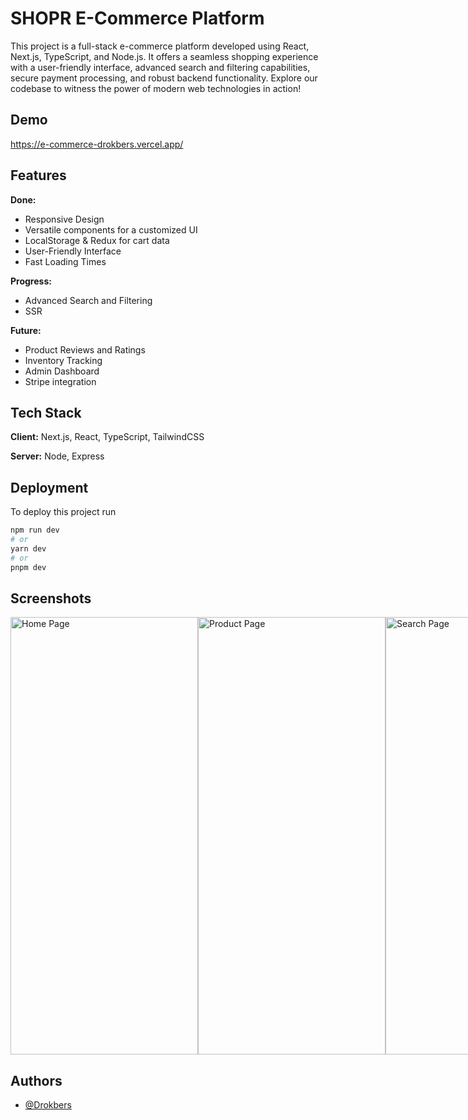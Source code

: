 
# SHOPR E-Commerce Platform

This project is a full-stack e-commerce platform developed using React, Next.js, TypeScript, and Node.js. It offers a seamless shopping experience with a user-friendly interface, advanced search and filtering capabilities, secure payment processing, and robust backend functionality. Explore our codebase to witness the power of modern web technologies in action!
## Demo

https://e-commerce-drokbers.vercel.app/

## Features

**Done:**
- Responsive Design
- Versatile components for a customized UI
- LocalStorage & Redux for cart data
- User-Friendly Interface
- Fast Loading Times

**Progress:**
- Advanced Search and Filtering 
- SSR

**Future:**
- Product Reviews and Ratings 
- Inventory Tracking
- Admin Dashboard
- Stripe integration
## Tech Stack

**Client:** Next.js, React, TypeScript, TailwindCSS

**Server:** Node, Express


## Deployment

To deploy this project run

```bash
npm run dev
# or
yarn dev
# or
pnpm dev
```


## Screenshots
<div style="display: flex; justify-content: space-between;">
<img src="https://i.imgur.com/xwcbkD7.png" alt="Home Page" width="300" height="700" />
<img src="https://i.imgur.com/goGp2H2.png" alt="Product Page" width="300"  height="700" />
<img src="https://i.imgur.com/qyjaazd.png" alt="Search Page" width="300"  height="700" />
<img src="https://i.imgur.com/4oHaWcK.png" alt="Search Page" width="300"  height="700" />

  
</div>

## Authors

- [@Drokbers](https://github.com/drokbers)

